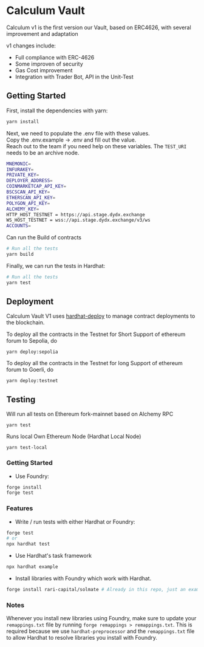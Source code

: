 # Calculum Vault

Calculum v1 is the first version our Vault, based on ERC4626, with several improvement and adaptation

v1 changes include:

- Full compliance with ERC-4626
- Some improven of security
- Gas Cost improvement
- Integration with Trader Bot, API in the Unit-Test

## Getting Started

First, install the dependencies with yarn:

```bash
yarn install
```

Next, we need to populate the .env file with these values.\
Copy the .env.example -> .env and fill out the value.\
Reach out to the team if you need help on these variables. The `TEST_URI` needs to be an archive node.

```bash
MNEMONIC=
INFURAKEY=
PRIVATE_KEY=
DEPLOYER_ADDRESS=
COINMARKETCAP_API_KEY=
BSCSCAN_API_KEY=
ETHERSCAN_API_KEY=
POLYGON_API_KEY=
ALCHEMY_KEY=
HTTP_HOST_TESTNET = https://api.stage.dydx.exchange
WS_HOST_TESTNET = wss://api.stage.dydx.exchange/v3/ws
ACCOUNTS=
```

Can run the Build of contracts

```bash
# Run all the tests
yarn build
```

Finally, we can run the tests in Hardhat:

```bash
# Run all the tests
yarn test
```

## Deployment

Calculum Vault V1 uses [hardhat-deploy](https://github.com/wighawag/hardhat-deploy) to manage contract deployments to the blockchain.

To deploy all the contracts in the Testnet for Short Support of ethereum forum to Sepolia, do

```
yarn deploy:sepolia
```

To deploy all the contracts in the Testnet for long Support of ethereum forum to Goerli, do

```
yarn deploy:testnet
```

## Testing

Will run all tests on Ethereum fork-mainnet based on Alchemy RPC

```
yarn test
```

Runs local Own Ethereum Node (Hardhat Local Node)

```
yarn test-local
```

### Getting Started

 * Use Foundry:
```bash
forge install
forge test
```

### Features

 * Write / run tests with either Hardhat or Foundry:
```bash
forge test
# or
npx hardhat test
```

 * Use Hardhat's task framework
```bash
npx hardhat example
```

 * Install libraries with Foundry which work with Hardhat.
```bash
forge install rari-capital/solmate # Already in this repo, just an example
```

### Notes

Whenever you install new libraries using Foundry, make sure to update your `remappings.txt` file by running `forge remappings > remappings.txt`. This is required because we use `hardhat-preprocessor` and the `remappings.txt` file to allow Hardhat to resolve libraries you install with Foundry.
